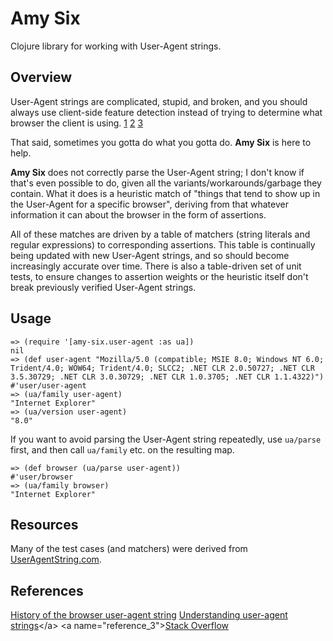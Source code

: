 # Amy Six

Clojure library for working with User-Agent strings.

## Overview

User-Agent strings are complicated, stupid, and broken, and you should always
use client-side feature detection instead of trying to determine what browser
the client is using. [1](#reference_1) [2](#reference_2) [3](#reference_3)

That said, sometimes you gotta do what you gotta do. **Amy Six** is here to help.

**Amy Six** does not correctly parse the User-Agent string; I don't know if
that's even possible to do, given all the variants/workarounds/garbage they
contain. What it does is a heuristic match of "things that tend to show up in
the User-Agent for a specific browser", deriving from that whatever information
it can about the browser in the form of assertions.

All of these matches are driven by a table of matchers (string literals and
regular expressions) to corresponding assertions. This table is continually
being updated with new User-Agent strings, and so should become increasingly
accurate over time. There is also a table-driven set of unit tests, to ensure
changes to assertion weights or the heuristic itself don't break previously
verified User-Agent strings.

## Usage

	=> (require '[amy-six.user-agent :as ua])
	nil
	=> (def user-agent "Mozilla/5.0 (compatible; MSIE 8.0; Windows NT 6.0; Trident/4.0; WOW64; Trident/4.0; SLCC2; .NET CLR 2.0.50727; .NET CLR 3.5.30729; .NET CLR 3.0.30729; .NET CLR 1.0.3705; .NET CLR 1.1.4322)")
	#'user/user-agent
	=> (ua/family user-agent)
	"Internet Explorer"
	=> (ua/version user-agent)
	"8.0"

If you want to avoid parsing the User-Agent string repeatedly, use `ua/parse`
first, and then call `ua/family` etc. on the resulting map.

	=> (def browser (ua/parse user-agent))
	#'user/browser
	=> (ua/family browser)
	"Internet Explorer"
	
## Resources

Many of the test cases (and matchers) were derived from [UserAgentString.com](http://www.useragentstring.com/).

## References

<a name="reference_1">[History of the browser user-agent string](http://webaim.org/blog/user-agent-string-history/)</a>
<a name="reference_2">[Understanding user-agent strings](https://msdn.microsoft.com/en-us/library/ms537503(v=vs.85).aspx)</a>
<a name="reference_3">[Stack Overflow](http://stackoverflow.com/search?q=user+agent+string)</a>

